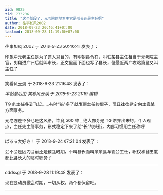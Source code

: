 ```yaml
---
aid: 9025
zid: 773236
title: "这个阶段了，元老院的地方主官是叫长还是主任啊"
author: 往事如风2002
date: 2018-09-23 20:46:41+07:00
lastmod: 2018-09-28 11:19:00+07:00
---
```


往事如风 2002 于 2018-9-23 20:46:41 发表了：

印象中元老主任是为了遮人耳目的，有明朝县令在，叫驻某县主任相当于元老院主官，刘翔进广州后就叫市长，正文里面下面也写了县长，但最近两广攻略篇里又叫主任了

---

笑看风云淡 于 2018-9-23 21:16:48 发表了：

_本帖最后由 笑看风云淡 于 2018-9-23 21:19 编辑_

TG 的主任多到飞起……有时“长”多了就发顶主任的帽子，而且往往是定向主管某方面事务。

元老院差不多也是这风格，毕竟 500 绅士绝大部分是 TG 培养出来的。个人观点，主任先主管事务，形式稳定下来了给“长”的头衔，内部习惯用主任称呼

---

ぱるる大好き！ 于 2018-9-24 07:21:04 发表了：

会不会是因为当前还是戡乱时期，不叫县长而叫某某县军管会主任，职权和自由度都比县长大的临时职务？

---

cddssgl 于 2018-9-28 11:19:48 发表了：

现在是动员戡乱时期，一切从权，两个都保留吧。

---
